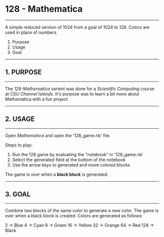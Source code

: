 # 128 - Mathematica
*******************************************************************
A simple reduced version of 1024 from a goal of 1024 to 128. Colors
are used in place of numbers.

1. Purpose
2. Usage
3. Goal


*******************************************************************
## 1. PURPOSE
*******************************************************************
The _128-Mathematica_ varient was done for a _Scientific Computing_
course at _CSU Channel Islands_. It's purpose was to learn a bit more
about Mathematica with a fun project


*******************************************************************
## 2. USAGE
*******************************************************************
Open _Mathematica_ and open the '128_game.nb' file.

Steps to play:

1. Run the 128 game by evaluating the "notebook" in '128_game.nb'
2. Select the generated field at the bottom of the notebook
3. Use the arrow keys to generated and move colored blocks

The game is over when a **black block** is generated.


*******************************************************************
## 3. GOAL
*******************************************************************

Combine two blocks of the same color to generate a new color. The
game is over when a black block is created.
Colors are generated as follows:

2 -> Blue
4 -> Cyan
8 -> Green
16 -> Yellow
32 -> Orange
64 -> Red
128 -> Black




